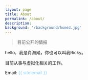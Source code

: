 ```yaml
---
layout: page
title: About
permalink: /about/
description: 
background: '/background/home3.jpg'
---
```

> 目前公开的情报

hello，我是肖海飚，你也可以叫我Ricky。

目前从事与虚拟化相关的工作。

Email: <a href="mailto:{{ site.email }}?subject=Hello%20xiaohaibiao" style="text-decoration:none;color:lightskyblue">{{ site.email }}</a>